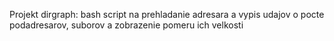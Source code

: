 Projekt dirgraph:
bash script na prehladanie adresara a vypis udajov o pocte podadresarov, suborov a zobrazenie pomeru ich velkosti